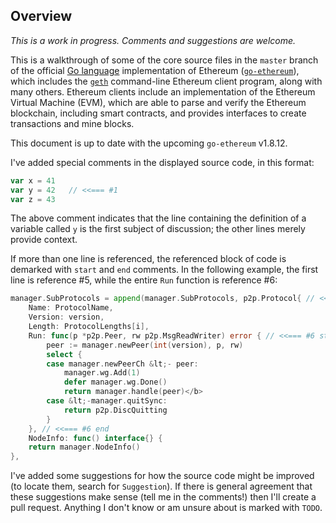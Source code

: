 ## Overview

_This is a work in progress. Comments and suggestions are welcome._

This is a walkthrough of some of the core source files in the `master` branch of the official [Go language](https://golang.org/) implementation of Ethereum \([`go-ethereum`](https://github.com/ethereum/go-ethereum)\), which includes the [`geth`](https://github.com/ethereum/go-ethereum/tree/master/core/vm) command-line Ethereum client program, along with many others. Ethereum clients include an implementation of the Ethereum Virtual Machine \(EVM\), which are able to parse and verify the Ethereum blockchain, including smart contracts, and provides interfaces to create transactions and mine blocks.

This document is up to date with the upcoming `go-ethereum` v1.8.12.

I've added special comments in the displayed source code, in this format:
```go
var x = 41
var y = 42   // <<=== #1
var z = 43
```
The above comment indicates that the line containing the definition of a variable called `y` is the first subject of discussion; the other lines merely provide context.

If more than one line is referenced, the referenced block of code is demarked with `start` and `end` comments. In the following example, the first line is reference #5, while the entire `Run` function is reference #6:
```go
manager.SubProtocols = append(manager.SubProtocols, p2p.Protocol{ // <<=== #5
    Name: ProtocolName,
    Version: version,
    Length: ProtocolLengths[i],
    Run: func(p *p2p.Peer, rw p2p.MsgReadWriter) error { // <<=== #6 start
        peer := manager.newPeer(int(version), p, rw)
        select {
        case manager.newPeerCh &lt;- peer:
            manager.wg.Add(1)
            defer manager.wg.Done()
            return manager.handle(peer)</b>
        case &lt;-manager.quitSync:
            return p2p.DiscQuitting
        }
    }, // <<=== #6 end
    NodeInfo: func() interface{} {
    return manager.NodeInfo()
},
```

I've added some suggestions for how the source code might be improved \(to locate them, search for `Suggestion`\). If there is general agreement that these suggestions make sense \(tell me in the comments!\) then I'll create a pull request. Anything I don't know or am unsure about is marked with `TODO`.


